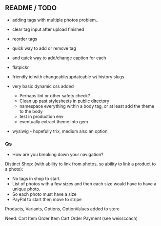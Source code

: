## README / TODO
- adding tags with multiple photos problem..
- clear tag input after upload finished
- reorder tags
- quick way to add or remove tag
- and quick way to add/change caption for each

- flatpickr
- friendly id with changeable/updateable w/ history slugs

- very basic dynamic css added
  - Perhaps lint or other safety check?
  - Clean up past stylesheets in public directory
  - namespace everything within a body tag, or at least add the theme to the body
  - test in production env
  - eventually extract theme into gem

- wysiwig - hopefully trix, medium also an option

### Qs

- How are you breaking down your navigation?

Distinct Shop: (with ability to link from photos, so ability to link a product to a photo):
- No tags in shop to start.
- List of photos with a few sizes and then each size would have to have a unique photo.
- So each photo must have a size
- PayPal to start then move to stripe

Products, Variants, Options, OptionValues added to store

Need:
Cart Item
Order Item
Cart
Order
Payment (see weisscoach)

